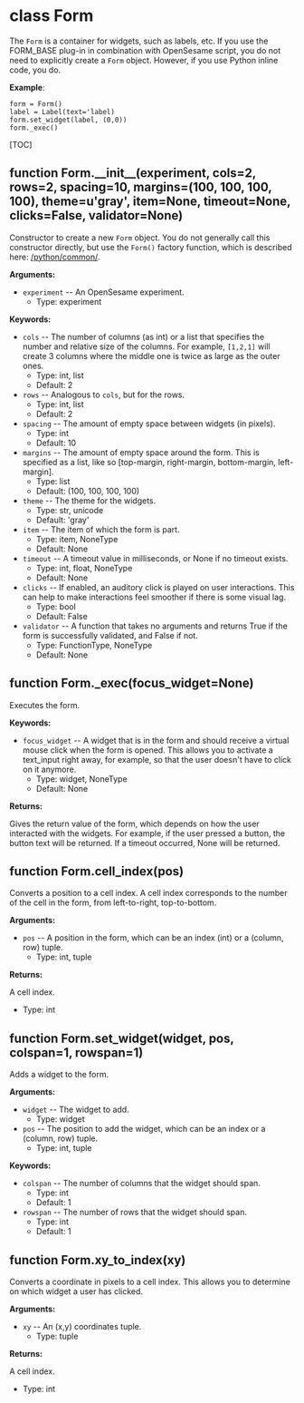 <div class="ClassDoc YAMLDoc" id="Form" markdown="1">

# class __Form__

The `Form` is a container for widgets, such as labels, etc. If you use
the FORM_BASE plug-in in combination with OpenSesame script, you do not
need to explicitly create a `Form` object. However, if you use Python
inline code, you do.

__Example__:

~~~ .python
form = Form()
label = Label(text='label)
form.set_widget(label, (0,0))
form._exec()
~~~

[TOC]

<div class="FunctionDoc YAMLDoc" id="Form-__init__" markdown="1">

## function __Form\.\_\_init\_\___\(experiment, cols=2, rows=2, spacing=10, margins=\(100, 100, 100, 100\), theme=u'gray', item=None, timeout=None, clicks=False, validator=None\)

Constructor to create a new `Form` object. You do not generally
call this constructor directly, but use the `Form()` factory
function, which is described here: [/python/common/]().

__Arguments:__

- `experiment` -- An OpenSesame experiment.
	- Type: experiment

__Keywords:__

- `cols` -- The number of columns (as int) or a list that specifies the number and relative size of the columns. For example, `[1,2,1]` will create 3 columns where the middle one is twice as large as the outer ones.
	- Type: int, list
	- Default: 2
- `rows` -- Analogous to `cols`, but for the rows.
	- Type: int, list
	- Default: 2
- `spacing` -- The amount of empty space between widgets (in pixels).
	- Type: int
	- Default: 10
- `margins` -- The amount of empty space around the form. This is specified as a list, like so [top-margin, right-margin, bottom-margin, left-margin].
	- Type: list
	- Default: (100, 100, 100, 100)
- `theme` -- The theme for the widgets.
	- Type: str, unicode
	- Default: 'gray'
- `item` -- The item of which the form is part.
	- Type: item, NoneType
	- Default: None
- `timeout` -- A timeout value in milliseconds, or None if no timeout exists.
	- Type: int, float, NoneType
	- Default: None
- `clicks` -- If enabled, an auditory click is played on user interactions. This can help to make interactions feel smoother if there is some visual lag.
	- Type: bool
	- Default: False
- `validator` -- A function that takes no arguments and returns True if the form is successfully validated, and False if not.
	- Type: FunctionType, NoneType
	- Default: None

</div>

<div class="FunctionDoc YAMLDoc" id="Form-_exec" markdown="1">

## function __Form\.\_exec__\(focus\_widget=None\)

Executes the form.

__Keywords:__

- `focus_widget` -- A widget that is in the form and should receive a virtual mouse click when the form is opened. This allows you to activate a text_input right away, for example, so that the user doesn't have to click on it anymore.
	- Type: widget, NoneType
	- Default: None

__Returns:__

Gives the return value of the form, which depends on how the user interacted with the widgets. For example, if the user pressed a button, the button text will be returned. If a timeout occurred, None will be returned.

</div>

<div class="FunctionDoc YAMLDoc" id="Form-cell_index" markdown="1">

## function __Form\.cell\_index__\(pos\)

Converts a position to a cell index. A cell index corresponds to the number of the cell in the form, from left-to-right, top-to-bottom.

__Arguments:__

- `pos` -- A position in the form, which can be an index (int) or a (column, row) tuple.
	- Type: int, tuple

__Returns:__

A cell index.

- Type: int

</div>

<div class="FunctionDoc YAMLDoc" id="Form-set_widget" markdown="1">

## function __Form\.set\_widget__\(widget, pos, colspan=1, rowspan=1\)

Adds a widget to the form.

__Arguments:__

- `widget` -- The widget to add.
	- Type: widget
- `pos` -- The position to add the widget, which can be an index or a (column, row) tuple.
	- Type: int, tuple

__Keywords:__

- `colspan` -- The number of columns that the widget should span.
	- Type: int
	- Default: 1
- `rowspan` -- The number of rows that the widget should span.
	- Type: int
	- Default: 1

</div>

<div class="FunctionDoc YAMLDoc" id="Form-xy_to_index" markdown="1">

## function __Form\.xy\_to\_index__\(xy\)

Converts a coordinate in pixels to a cell index. This allows you to determine on which widget a user has clicked.

__Arguments:__

- `xy` -- An (x,y) coordinates tuple.
	- Type: tuple

__Returns:__

A cell index.

- Type: int

</div>

</div>

